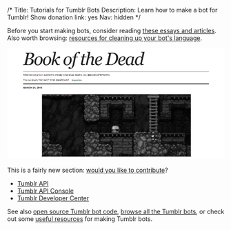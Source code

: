 /*
Title: Tutorials for Tumblr Bots
Description: Learn how to make a bot for Tumblr!
Show donation link: yes
Nav: hidden
*/


<div class="note">Before you start making bots, consider reading <a href="/tutorials/#bot-ethics">these essays and articles</a>. Also worth browsing: <a href="/resources/libraries-frameworks/#language">resources for cleaning up your bot's language</a>.</div>

<p class="screenshot float-right">
  <a href="/bots/tumblr-bots/deadspelunkers">
    <img src="/content/bots/tumblr-bots/images/deadspelunkers.png">
  </a>
</p>

<div class="note">
  This is a fairly new section: <a href="https://github.com/botwiki/botwiki.org">would you like to contribute</a>?
</div>


- [Tumblr API](https://www.tumblr.com/docs/en/api/)
- [Tumblr API Console](https://api.tumblr.com/console/calls/user/info)
- [Tumblr Developer Center](https://www.tumblr.com/developers)

See also [open source Tumblr bot code](/tag/tumblr+opensource), [browse all the Tumblr bots](/bots/tumblr-bots), or check out some [useful resources](/resources/tumblr-bots) for making Tumblr bots.